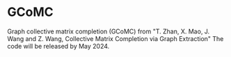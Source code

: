 # GCoMC
Graph collective matrix completion (GCoMC) from "T. Zhan, X. Mao, J. Wang and Z. Wang, Collective Matrix Completion via Graph Extraction"
The code will be released by May 2024.
